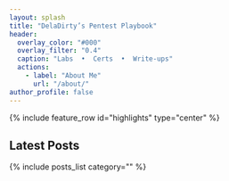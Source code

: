 ```yaml
---
layout: splash
title: "DelaDirty’s Pentest Playbook"
header:
  overlay_color: "#000"
  overlay_filter: "0.4" 
  caption: "Labs  •  Certs  •  Write-ups"
  actions:
    - label: "About Me"
      url: "/about/"
author_profile: false
---
```


{% include feature_row id="highlights" type="center" %}

## Latest Posts
{% include posts_list category="" %}